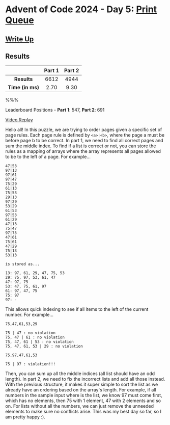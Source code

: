 # Advent of Code 2024 - Day 5: [Print Queue](https://adventofcode.com/2024/day/5)

## [Write Up](https://codingap.github.io/advent-of-code/writeups/2024/day05)

## Results

|                  | **Part 1** | **Part 2** |
| :--------------: | :--------: | :--------: |
|   **Results**    | 6612 | 4944 |
| **Time (in ms)** | 2.70 | 9.30 |

%%%

Leaderboard Positions - **Part 1**: 547, **Part 2**: 691

[Video Replay](https://youtu.be/x-HcVnRBreM)

Hello all! In this puzzle, we are trying to order pages given a specific set of page rules. Each page rule is defined by `<a>|<b>`, where the page a must be before page b to be correct. In part 1, we need to find all correct pages and sum the middle index. To find if a list is correct or not, you can store the rules as a mapping of arrays where the array represents all pages allowed to be to the left of a page. For example...

```
47|53
97|13
97|61
97|47
75|29
61|13
75|53
29|13
97|29
53|29
61|53
97|53
61|29
47|13
75|47
97|75
47|61
75|61
47|29
75|13
53|13

is stored as...

13: 97, 61, 29, 47, 75, 53
29: 75, 97, 53, 61, 47
47: 97, 75
53: 47, 75, 61, 97
61: 97, 47, 75
75: 97
97: -
```

This allows quick indexing to see if all items to the left of the current number. For example...

```
75,47,61,53,29

75 | 47 : no violation
75, 47 | 61 : no violation
75, 47, 61 | 53 : no violation
75, 47, 61, 53 | 29 : no violation

75,97,47,61,53

75 | 97 : violation!!!
```

Then, you can sum up all the middle indices (all list should have an odd length). In part 2, we need to fix the incorrect lists and add all those instead. With the previous structure, it makes it super simple to sort the list as we already have an ordering based on the array's length. For example, if all numbers in the sample input where is the list, we know 97 must come first, which has no elements, then 75 with 1 element, 47 with 2 elements and so on. For lists without all the numbers, we can just remove the unneeded elements to make sure no conflicts arise. This was my best day so far, so I am pretty happy :).